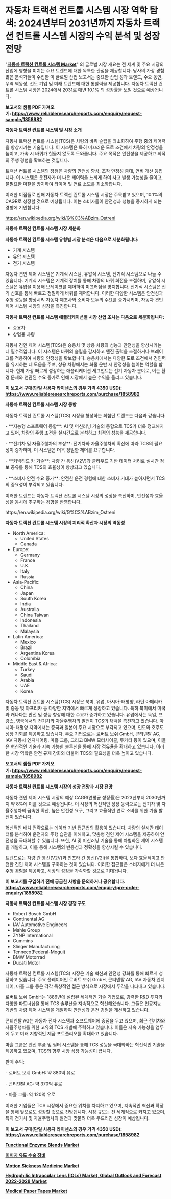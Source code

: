 <p><h1>자동차 트랙션 컨트롤 시스템 시장 역학 탐색: 2024년부터 2031년까지 자동차 트랙션 컨트롤 시스템 시장의 수익 분석 및 성장 전망</h1></p><p>"<strong><a href="https://www.reliableresearchreports.com/automotive-traction-control-system-r1858982">자동차 트랙션 컨트롤 시스템 Market</a></strong>" 의 글로벌 시장 개요는 전 세계 및 주요 시장의 산업에 영향을 미치는 주요 트렌드에 대한 독특한 관점을 제공합니다. 당사의 가장 경험 많은 분석가들이 수집한 이 글로벌 산업 보고서는 중요한 산업 성과 트렌드, 수요 동인, 무역 역동성, 선도 기업 및 미래 트렌드에 대한 통찰력을 제공합니다. 자동차 트랙션 컨트롤 시스템 시장은 2024에서 2031로 매년 10.1% 의 성장률을 보일 것으로 예상됩니다.</p>
<p><strong>보고서의 샘플 PDF 가져오기:&nbsp;<a href="https://www.reliableresearchreports.com/enquiry/request-sample/1858982">https://www.reliableresearchreports.com/enquiry/request-sample/1858982</a></strong></p>
<p><strong>자동차 트랙션 컨트롤 시스템 및 시장 소개</strong></p>
<p><p>자동차 트랙션 컨트롤 시스템(TCS)은 차량의 바퀴 슬립을 최소화하여 주행 중의 제어력을 향상시키는 기술입니다. 이 시스템은 특히 미끄러운 도로 조건에서 차량의 안정성을 높이고, 가속 시 바퀴가 헛돌지 않도록 도와줍니다. 주요 목적은 안전성을 제공하고 최적의 주행 경험을 확보하는 것입니다.</p><p>트랙션 컨트롤 시스템의 장점은 차량의 안전성 향상, 조작 안정성 증대, 연비 개선 등입니다. 이 시스템은 운전자가 더 나은 제어력을 느끼게 하여 사고 발생 가능성을 줄이고, 불필요한 마찰을 방지하여 타이어 및 연료 소모를 최소화합니다.</p><p>이러한 이점들로 인해 자동차 트랙션 컨트롤 시스템 시장은 주목받고 있으며, 10.1%의 CAGR로 성장할 것으로 예상됩니다. 이는 소비자들이 안전성과 성능을 중시하게 되는 경향에 기인합니다.</p></p>
<p><a href="https://en.wikipedia.org/wiki/G%C3%ABzim_Ostreni">https://en.wikipedia.org/wiki/G%C3%ABzim_Ostreni</a></p>
<p><strong>자동차 트랙션 컨트롤 시스템 시장 세분화</strong></p>
<p><strong>자동차 트랙션 컨트롤 시스템 유형별 시장 분석은 다음으로 세분화됩니다:</strong></p>
<p><ul><li>기계 시스템</li><li>유압 시스템</li><li>전기 시스템</li></ul></p>
<p><p>자동차 견인 제어 시스템은 기계식 시스템, 유압식 시스템, 전기식 시스템으로 나눌 수 있습니다. 기계식 시스템은 기계적 장치를 통해 차량의 바퀴 회전을 조절하며, 유압식 시스템은 유압을 이용해 브레이크를 제어하여 미끄러짐을 방지합니다. 전기식 시스템은 전기 신호를 통해 빠르고 정밀하게 바퀴를 제어합니다. 이러한 다양한 시스템은 안전성과 주행 성능을 향상시켜 자동차 제조사와 소비자 모두의 수요를 증가시키며, 자동차 견인 제어 시스템 시장의 성장을 촉진합니다.</p></p>
<p><strong>자동차 트랙션 컨트롤 시스템 애플리케이션별 시장 산업 조사는 다음으로 세분화됩니다:</strong></p>
<p><ul><li>승용차</li><li>상업용 차량</li></ul></p>
<p><p>자동차 견인 제어 시스템(TCS)은 승용차 및 상용 차량의 성능과 안전성을 향상시키는 데 필수적입니다. 이 시스템은 바퀴의 슬립을 감지하고 엔진 출력을 조절하거나 브레이크를 적용하여 차량의 안정성을 확보합니다. 승용차에서는 다양한 도로 조건에서 견인력을 유지하는 데 도움을 주며, 상용 차량에서는 화물 운반 시 안정성을 높이는 역할을 합니다. 현재 가장 빠르게 성장하는 애플리케이션 세그먼트는 전기 자동차 분야로, 이는 환경 문제와 연관된 수요 증가로 인해 시장에서 높은 수익을 올리고 있습니다.</p></p>
<p><strong>이 보고서 구매(단일 사용자 라이센스의 경우 가격 4350 USD): <a href="https://www.reliableresearchreports.com/purchase/1858982">https://www.reliableresearchreports.com/purchase/1858982</a></strong></p>
<p><strong>자동차 트랙션 컨트롤 시스템 시장 동향</strong></p>
<p><p>자동차 트랙션 컨트롤 시스템(TCS) 시장을 형성하는 최첨단 트렌드는 다음과 같습니다:</p><p>- **지능형 소프트웨어 통합**: AI 및 머신러닝 기술의 통합으로 TCS가 더욱 정교해지고 있어, 차량의 주행 조건을 실시간으로 분석하고 최적의 성능을 제공합니다.</p><p>  </p><p>- **전기차 및 자율주행차의 부상**: 전기차와 자율주행차의 확산에 따라 TCS의 필요성이 증가하며, 이 시스템은 더욱 정밀한 제어를 요구합니다.</p><p>  </p><p>- **커넥티드 카 기술**: 차량 간 통신(V2V)과 클라우드 기반 데이터 처리로 실시간 정보 공유를 통해 TCS의 효율성이 향상되고 있습니다.</p><p>- **소비자 안전 수요 증가**: 안전한 운전 경험에 대한 소비자 기대가 높아지면서 TCS의 중요성이 부각되고 있습니다.</p><p>이러한 트렌드는 자동차 트랙션 컨트롤 시스템 시장의 성장을 촉진하며, 안전성과 효율성을 동시에 추구하는 경향을 반영합니다.</p></p>
<p>https://en.wikipedia.org/wiki/G%C3%ABzim_Ostreni</p>
<p><strong>자동차 트랙션 컨트롤 시스템 시장의 지리적 확산과 시장의 역동성</strong></p>
<p><ul>
    <li>
        North America:
        <ul>
            <li>United States</li>
            <li>Canada</li>
        </ul>
    </li>
    <li>
        Europe:
        <ul>
            <li>Germany</li>
            <li>France</li>
            <li>U.K.</li>
            <li>Italy</li>
            <li>Russia</li>
        </ul>
    </li>
    <li>
        Asia-Pacific:
        <ul>
            <li>China</li>
            <li>Japan</li>
            <li>South Korea</li>
            <li>India</li>
            <li>Australia</li>
            <li>China Taiwan</li>
            <li>Indonesia</li>
            <li>Thailand</li>
            <li>Malaysia</li>
        </ul>
    </li>
    <li>
        Latin America:
        <ul>
            <li>Mexico</li>
            <li>Brazil</li>
            <li>Argentina Korea</li>
            <li>Colombia</li>
        </ul>
    </li>
    <li>
        Middle East & Africa:
        <ul>
            <li>Turkey</li>
            <li>Saudi</li>
            <li>Arabia</li>
            <li>UAE</li>
            <li>Korea</li>
        </ul>
    </li>
    </ul></p>
<p><p>자동차 트랙션 컨트롤 시스템(TCS) 시장은 북미, 유럽, 아시아-태평양, 라틴 아메리카 및 중동 및 아프리카 등 다양한 지역에서 빠르게 성장하고 있습니다. 특히 북미에서 미국과 캐나다는 안전 및 성능 향상에 대한 수요가 증가하고 있습니다. 유럽에서는 독일, 프랑스, 영국에서의 전기차와 자율주행차의 발전이 TCS의 채택을 촉진하고 있습니다. 아시아-태평양 지역에서는 중국과 일본이 주요 시장으로 부각되고 있으며, 인도와 호주도 성장 기회를 제공하고 있습니다. 주요 기업으로는 로버트 보쉬 GmbH, 콘티넨탈 AG, IAV 자동차 엔지니어링, 마흘 그룹, 그리고 BMW 모터사이클, 두카티 등이 있으며, 이들은 혁신적인 기술과 지속 가능한 솔루션을 통해 시장 점유율을 확대하고 있습니다. 이러한 시장 역학은 안전 규제 강화와 더불어 TCS의 필요성을 더욱 높이고 있습니다.</p></p>
<p><strong>보고서의 샘플 PDF 가져오기:&nbsp;<a href="https://www.reliableresearchreports.com/enquiry/request-sample/1858982">https://www.reliableresearchreports.com/enquiry/request-sample/1858982</a></strong></p>
<p><strong>자동차 트랙션 컨트롤 시스템 시장의 성장 전망과 시장 전망</strong></p>
<p><p>자동차 견인 제어 시스템 시장의 예상 CAGR(연평균 성장률)은 2023년부터 2030년까지 약 8%에 이를 것으로 예상됩니다. 이 시장의 혁신적인 성장 동력으로는 전기차 및 자율주행차의 급속한 확산, 높은 안전성 요구, 그리고 효율적인 연료 소비를 위한 기술 발전이 있습니다. </p><p>혁신적인 배치 전략으로는 데이터 기반 접근법의 활용이 있습니다. 차량의 실시간 데이터를 분석하여 운전자의 주행 습관을 이해하고, 맞춤형 견인 제어 시스템을 제공하여 안전성을 극대화할 수 있습니다. 또한, AI 및 머신러닝 기술을 통해 차별화된 제어 시스템을 개발하고, 이를 통해 시스템의 반응성과 정확성을 향상시킬 수 있습니다. </p><p>트렌드로는 차량 간 통신(V2V)과 인프라 간 통신(V2I)을 통합하여, 보다 효율적이고 안전한 견인 제어 시스템을 구축하는 것이 있습니다. 이러한 접근들은 소비자에게 더 나은 주행 경험을 제공하고, 시장의 성장을 가속화할 것으로 기대됩니다.</p></p>
<p><strong>이 보고서를 구입하기 전에 궁금한 사항을 문의하거나 공유합니다. <a href="https://www.reliableresearchreports.com/enquiry/pre-order-enquiry/1858982">https://www.reliableresearchreports.com/enquiry/pre-order-enquiry/1858982</a></strong></p>
<p><strong>자동차 트랙션 컨트롤 시스템 시장 경쟁 구도</strong></p>
<p><ul><li>Robert Bosch GmbH</li><li>Continental AG</li><li>IAV Automotive Engineers</li><li>Mahle Group</li><li>ZYNP International</li><li>Cummins</li><li>Slinger Manufacturing</li><li>Tenneco(Federal-Mogul)</li><li>BMW Motorrad</li><li>Ducati Motor</li></ul></p>
<p><p>자동차 트랙션 컨트롤 시스템(TCS) 시장은 기술 혁신과 안전성 강화를 통해 빠르게 성장하고 있습니다. 주요 플레이어인 로버트 보쉬 GmbH, 콘티넨탈 AG, IAV 자동차 엔지니어, 마흘 그룹 등은 각각 독창적인 접근 방식으로 시장에서 두각을 나타내고 있습니다.</p><p>로버트 보쉬 GmbH는 1886년에 설립된 세계적인 기술 기업으로, 강력한 R&D 투자와 다양한 파트너십을 통해 TCS 솔루션을 지속적으로 혁신해왔습니다. 그들은 인공지능 기반의 차량 제어 시스템을 개발하여 안전성과 운전 경험을 개선하고 있습니다.  </p><p>콘티넨탈 AG는 자동차 전자 시스템과 소프트웨어에 중점을 두고 있으며, 최근 전기차와 자율주행차를 위한 고유의 TCS 개발에 주력하고 있습니다. 이들은 지속 가능성을 염두에 두고 미래 지향적인 제품 포트폴리오를 확대하고 있습니다. </p><p>마흘 그룹은 엔진 부품 및 필터 시스템을 통해 TCS 성능을 극대화하는 혁신적인 기술을 제공하고 있으며, TCS의 향후 시장 성장 가능성이 큽니다. </p><p>판매 수익:</p><p>- 로버트 보쉬 GmbH: 약 880억 유로</p><p>- 콘티넨탈 AG: 약 370억 유로</p><p>- 마흘 그룹: 약 120억 유로 </p><p>이러한 기업들은 TCS 시장에서 중요한 위치를 차지하고 있으며, 지속적인 혁신과 확장을 통해 앞으로도 성장할 것으로 전망됩니다. 시장 규모는 전 세계적으로 커지고 있으며, 특히 전기차 및 자율주행차의 발전과 맞물려 더욱 두드러진 성장이 예상됩니다.</p></p>
<p><strong>이 보고서 구매(단일 사용자 라이센스의 경우 가격 4350 USD): <a href="https://www.reliableresearchreports.com/purchase/1858982">https://www.reliableresearchreports.com/purchase/1858982</a></strong></p>
<p><strong><p><a href="https://issuu.com/reportprime-2/docs/functional-enzyme-blends-market-siz_f238982c5da9cb">Functional Enzyme Blends Market</a></p><p><a href="https://github.com/laholand/Market-Research-Report-List-6/blob/main/9229180108407.md">이미지 유도 수술 장비</a></p><p><a href="https://www.linkedin.com/pulse/global-motion-sickness-medicine-market-size-expected-reach-ls1xe?trackingId=8d%2Fir6lrRoSzCBBjRgyKVw%3D%3D">Motion Sickness Medicine Market</a></p><p><a href="https://github.com/vimar16th/Market-Research-Report-List-6/blob/main/hydrophilic-intraocular-lens-iols-market-global-outlook-and-forecast-2022-2028-market.md">Hydrophilic Intraocular Lens (IOLs) Market, Global Outlook and Forecast 2022-2028 Market</a></p><p><a href="https://www.linkedin.com/pulse/medical-paper-tapes-market-size-share-analysis-growth-lxa0e?trackingId=ucawLg9WRaGs5cgCW5R8Lg%3D%3D">Medical Paper Tapes Market</a></p></strong></p>
<p></p>